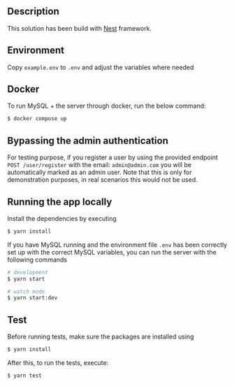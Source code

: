 ## Description

This solution has been build with [Nest](https://github.com/nestjs/nest) framework.

## Environment

Copy `example.env` to `.env` and adjust the variables where needed

## Docker

To run MySQL + the server through docker, run the below command:

```bash
$ docker compose up
```
## Bypassing the admin authentication
For testing purpose, if you register a user by using the provided endpoint `POST /user/register` with the email: `admin@admin.com` you will be automatically marked as an admin user. Note that this is only for demonstration purposes, in real scenarios this would not be used.

## Running the app locally
Install the dependencies by executing

```bash
$ yarn install
```

If you have MySQL running and the environment file `.env` has been correctly set up with the correct MySQL variables, you can run the server with the following commands

```bash
# development
$ yarn start

# watch mode
$ yarn start:dev
```

## Test

Before running tests, make sure the packages are installed using
```bash
$ yarn install
```
After this, to run the tests, execute:
```bash
$ yarn test
```
